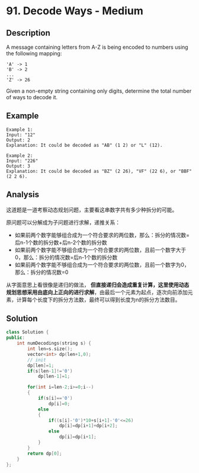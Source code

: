 # 91. Decode Ways - Medium

## Description
A message containing letters from A-Z is being encoded to numbers using the following mapping:
```
'A' -> 1
'B' -> 2
...
'Z' -> 26
```
Given a non-empty string containing only digits, determine the total number of ways to decode it.

## Example
```
Example 1:
Input: "12"
Output: 2
Explanation: It could be decoded as "AB" (1 2) or "L" (12).

Example 2:
Input: "226"
Output: 3
Explanation: It could be decoded as "BZ" (2 26), "VF" (22 6), or "BBF" (2 2 6).
```

## Analysis
这道题是一道考察动态规划问题，主要看这串数字共有多少种拆分的可能。

原问题可以分解成为子问题进行求解，递推关系：
- 如果前两个数字能够组合成为一个符合要求的两位数，那么：拆分的情况数=后n-1个数的拆分数+后n-2个数的拆分数
- 如果前两个数字能不够组合成为一个符合要求的两位数，且前一个数字大于0，那么：拆分的情况数=后n-1个数的拆分数
- 如果前两个数字能不够组合成为一个符合要求的两位数，且前一个数字为0，那么：拆分的情况数=0

从字面意思上看很像是递归的做法， **但直接递归会造成重复计算，这里使用动态规划思想采用由底向上正向的进行求解**，由最后一个元素为起点，逐次向前添加元素，计算每个长度下的拆分方法数，最终可以得到长度为n的拆分方法数目。

## Solution
```c++
class Solution {
public:
    int numDecodings(string s) {
        int len=s.size();
        vector<int> dp(len+1,0);
        // init
        dp[len]=1;
        if(s[len-1]!='0')
            dp[len-1]=1;

        for(int i=len-2;i>=0;i--)
        {
            if(s[i]=='0')
                dp[i]=0;
            else
            {
                if((s[i]-'0')*10+s[i+1]-'0'<=26)
                    dp[i]=dp[i+1]+dp[i+2];
                else
                    dp[i]=dp[i+1];
            }
        }
        return dp[0];
    }
};
```
